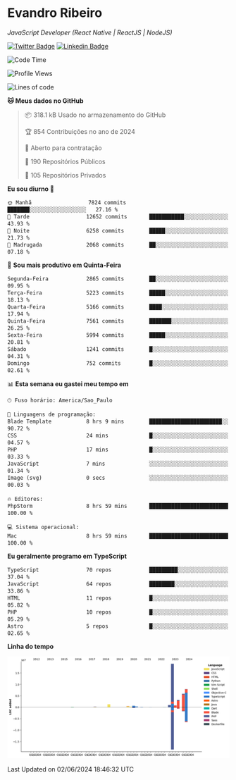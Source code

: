 # Evandro **Ribeiro**

*JavaScript Developer (React Native | ReactJS | NodeJS)*

[![Twitter Badge](https://img.shields.io/badge/-@ribeiroevandro-201B2D?style=flat-square&labelColor=201B2D&logo=twitter&logoColor=white&link=https://twitter.com/ribeiroevandro)](https://twitter.com/ribeiroevandro) 
[![Linkedin Badge](https://img.shields.io/badge/-Evandro%20Ribeiro-201B2D?style=flat-square&logo=Linkedin&logoColor=white&link=https://www.linkedin.com/in/ribeiroevandro)](https://www.linkedin.com/in/ribeiroevandro) 


<!--START_SECTION:waka-->
![Code Time](http://img.shields.io/badge/Code%20Time-3%2C939%20hrs%2056%20mins-blue)

![Profile Views](http://img.shields.io/badge/Visualizac%C3%B5es%20do%20perfil-22-blue)

![Lines of code](https://img.shields.io/badge/Desde%20o%20Hello%20World%20eu%20escrevi-40.7%20million%20linhas%20de%20c%C3%B3digo-blue)

**🐱 Meus dados no GitHub** 

> 📦 318.1 kB Usado no armazenamento do GitHub 
 > 
> 🏆 854 Contribuições no ano de 2024
 > 
> 💼 Aberto para contratação
 > 
> 📜 190 Repositórios Públicos 
 > 
> 🔑 105 Repositórios Privados 
 > 
**Eu sou diurno 🐤** 

```text
🌞 Manhã                  7824 commits        ███████░░░░░░░░░░░░░░░░░░   27.16 % 
🌆 Tarde                  12652 commits       ███████████░░░░░░░░░░░░░░   43.93 % 
🌃 Noite                  6258 commits        █████░░░░░░░░░░░░░░░░░░░░   21.73 % 
🌙 Madrugada              2068 commits        ██░░░░░░░░░░░░░░░░░░░░░░░   07.18 % 
```
📅 **Sou mais produtivo em Quinta-Feira** 

```text
Segunda-Feira            2865 commits        ██░░░░░░░░░░░░░░░░░░░░░░░   09.95 % 
Terça-Feira              5223 commits        █████░░░░░░░░░░░░░░░░░░░░   18.13 % 
Quarta-Feira             5166 commits        ████░░░░░░░░░░░░░░░░░░░░░   17.94 % 
Quinta-Feira             7561 commits        ███████░░░░░░░░░░░░░░░░░░   26.25 % 
Sexta-Feira              5994 commits        █████░░░░░░░░░░░░░░░░░░░░   20.81 % 
Sábado                   1241 commits        █░░░░░░░░░░░░░░░░░░░░░░░░   04.31 % 
Domingo                  752 commits         █░░░░░░░░░░░░░░░░░░░░░░░░   02.61 % 
```


📊 **Esta semana eu gastei meu tempo em** 

```text
🕑︎ Fuso horário: America/Sao_Paulo

💬 Linguagens de programação: 
Blade Template           8 hrs 9 mins        ███████████████████████░░   90.72 % 
CSS                      24 mins             █░░░░░░░░░░░░░░░░░░░░░░░░   04.57 % 
PHP                      17 mins             █░░░░░░░░░░░░░░░░░░░░░░░░   03.33 % 
JavaScript               7 mins              ░░░░░░░░░░░░░░░░░░░░░░░░░   01.34 % 
Image (svg)              0 secs              ░░░░░░░░░░░░░░░░░░░░░░░░░   00.03 % 

🔥 Editores: 
PhpStorm                 8 hrs 59 mins       █████████████████████████   100.00 % 

💻 Sistema operacional: 
Mac                      8 hrs 59 mins       █████████████████████████   100.00 % 
```

**Eu geralmente programo em TypeScript** 

```text
TypeScript               70 repos            █████████░░░░░░░░░░░░░░░░   37.04 % 
JavaScript               64 repos            ████████░░░░░░░░░░░░░░░░░   33.86 % 
HTML                     11 repos            █░░░░░░░░░░░░░░░░░░░░░░░░   05.82 % 
PHP                      10 repos            █░░░░░░░░░░░░░░░░░░░░░░░░   05.29 % 
Astro                    5 repos             █░░░░░░░░░░░░░░░░░░░░░░░░   02.65 % 
```



**Linha do tempo**

![Lines of Code chart](https://raw.githubusercontent.com/ribeiroevandro/ribeiroevandro/main/assets/bar_graph.png)


 Last Updated on 02/06/2024 18:46:32 UTC
<!--END_SECTION:waka-->
